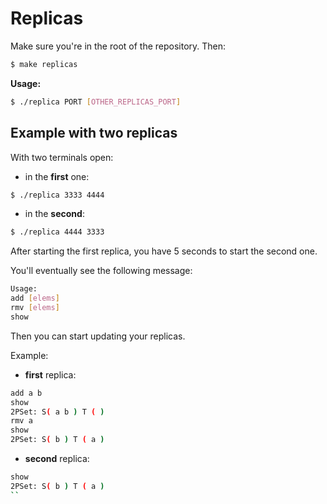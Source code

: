 # Replicas

Make sure you're in the root of the repository. Then:

```bash
$ make replicas
```

__Usage:__ 
```bash
$ ./replica PORT [OTHER_REPLICAS_PORT]
```

## Example with two replicas

With two terminals open:

- in the __first__ one:

```bash
$ ./replica 3333 4444
```

- in the __second__:

```bash
$ ./replica 4444 3333
```

After starting the first replica, you have 5 seconds to start the second one.

You'll eventually see the following message:
```bash
Usage:
add [elems]
rmv [elems]
show
```

Then you can start updating your replicas.

Example:

- __first__ replica:

```bash
add a b
show
2PSet: S( a b ) T ( )
rmv a
show
2PSet: S( b ) T ( a )
```

- __second__ replica:

```bash
show 
2PSet: S( b ) T ( a )
``
